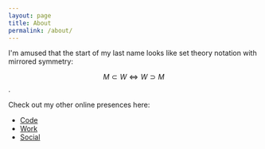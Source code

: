 ```yaml
---
layout: page
title: About
permalink: /about/
---
```


I'm amused that the start of my last name looks like set theory notation with mirrored symmetry:

$$M \subset W \iff W \supset M$$. 

Check out my other online presences here:

 * [Code](http://github.com/mcwalters)
 * [Work](http://linkedin.com/brendanmcwalters)
 * [Social](http://twitter.com/BrendanMcW)